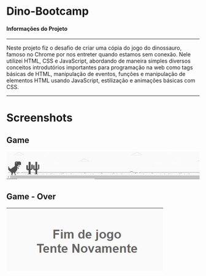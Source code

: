 # Dino-Bootcamp

<h4>Informações do Projeto</h4>
  <hr>
Neste projeto fiz o desafio de criar uma cópia do jogo do dinossauro, famoso no Chrome por nos entreter quando estamos sem conexão. Nele utilizei HTML, CSS e JavaScript, abordando de maneira simples diversos conceitos introdutórios importantes para programação na web como tags básicas de HTML, manipulação de eventos, funções e manipulação de elementos HTML usando JavaScript, estilização e animações básicas com CSS.
  
  <hr>
  
  <h1> Screenshots </h1>
  
  <h2> Game </h2>
  
  <img src="Screenshots/Gameplay.JPG">
  
  <h2> Game - Over </h2>
  
   <img src="Screenshots/Fim-de-game.JPG">
